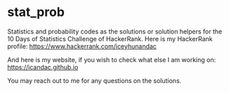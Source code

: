 # stat_prob
Statistics and probability codes as the solutions or solution helpers for the 10 Days of Statistics Challenge of HackerRank. 
Here is my HackerRank profile: https://www.hackerrank.com/iceyhunandac

And here is my website, if you wish to check what else I am working on: https://icandac.github.io

You may reach out to me for any questions on the solutions.
